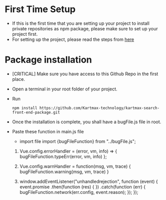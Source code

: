 # First Time Setup

- If this is the first time that you are setting up your project to install private repositories as npm package, please make sure to set up your project first.
- For setting up the project, please read the steps from [here](https://postscripts.medium.com/npm-install-packages-from-github-9ec5c6fd0058)

# Package installation

- [CRITICAL] Make sure you have access to this Github Repo in the first place.
- Open a terminal in your root folder of your project.
- Run
    ```
  npm install https://github.com/Kartmax-technology/kartmax-search-front-end-package.git
    ```
- Once the installation is complete, you shall have a bugFile.js file in root.
- Paste these function in main.js file
    - import file
        import {bugFileFunction} from  "../bugFile.js";
      
    1. Vue.config.errorHandler = (error, vm, info) => {
        bugFileFunction.typeErr(error, vm, info)
    };

    2. Vue.config.warnHandler = function(msg, vm, trace) {
        bugFileFunction.warning(msg, vm, trace)
    }
    3. window.addEventListener("unhandledrejection", function (event) {
        event.promise
        .then(function (res) {
        })
        .catch(function (err) {
        bugFileFunction.network(err.config, event.reason);
        });
    });

